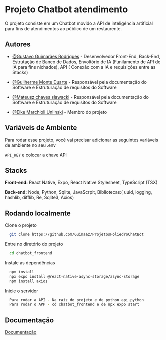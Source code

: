 
# Projeto Chatbot atendimento

O projeto consiste em um Chatbot movido a API de inteligência artificial para fins de atendimentos ao público de um restaurente.




## Autores

- [@Gustavo Guimarães Rodrigues](https://www.github.com/Guimaaz) - Desenvolvedor Front-End, Back-End, Estrutação de Banco de Dados, Envoltório de IA (Funilamento de API de IA para fins nichados), API ( Conexão com a IA e requisições entre as Stacks)

- [@Guilherme Monte Duarte](https://www.github.com/guimduarte) - Responsável pela documentação do Software e Estruturação de requisitos do Software

- [@Mateusz chaves slawacki](https://www.github.com/Mattcs1206) - Responsável pela documentação do Software e Estruturação de requisitos do Software

- [@Eike Marchioli Unlinski](https://www.github.com/dev-eike/dev-eike) - Membro do projeto




## Variáveis de Ambiente

Para rodar esse projeto, você vai precisar adicionar as seguintes variáveis de ambiente no seu .env

`API_KEY` e colocar a chave API





## Stacks 

**Front-end:** React Native, Expo, React Native Stylesheet, TypeScript (TSX)

**Back-end:** Node, Python, Sqlite, JavaScrpit, Bibliotecas:( uuid, logging, hashlib, difflib, Re, Sqlite3, Axios) 



## Rodando localmente

Clone o projeto

```bash
  git clone https://github.com/Guimaaz/ProjetosPoliedroChatBot
```

Entre no diretório do projeto

```bash
  cd chatbot_frontend
```

Instale as dependências

```bash
  npm install
  npx expo install @react-native-async-storage/async-storage
  npm install axios
```

Inicie o servidor

```bash
  Para rodar a API - Na raiz do projeto e de python api.python
  Para rodar o APP - cd chatbot_frontend e de npx expo start
```


## Documentação

[Documentação](https://docs.google.com/document/d/1e1_VjRCYPunwakwcAPl_OAYkvTiHtK4r/edit)

